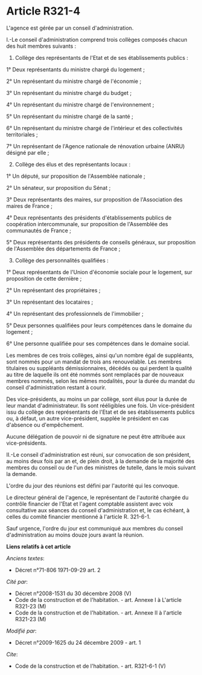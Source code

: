 # Article R321-4

L'agence est gérée par un conseil d'administration.

I.-Le conseil d'administration comprend trois collèges composés chacun des huit membres suivants : 

1) Collège des représentants de l'Etat et de ses établissements publics : 

1° Deux représentants du ministre chargé du logement ; 

2° Un représentant du ministre chargé de l'économie ; 

3° Un représentant du ministre chargé du budget ; 

4° Un représentant du ministre chargé de l'environnement ; 

5° Un représentant du ministre chargé de la santé ; 

6° Un représentant du ministre chargé de l'intérieur et des collectivités territoriales ; 

7° Un représentant de l'Agence nationale de rénovation urbaine (ANRU) désigné par elle ; 

2) Collège des élus et des représentants locaux : 

1° Un député, sur proposition de l'Assemblée nationale ; 

2° Un sénateur, sur proposition du Sénat ; 

3° Deux représentants des maires, sur proposition de l'Association des maires de France ; 

4° Deux représentants des présidents d'établissements publics de coopération intercommunale, sur proposition de l'Assemblée
des communautés de France ; 

5° Deux représentants des présidents de conseils généraux, sur proposition de l'Assemblée des départements de France ; 

3) Collège des personnalités qualifiées : 

1° Deux représentants de l'Union d'économie sociale pour le logement, sur proposition de cette dernière ; 

2° Un représentant des propriétaires ; 

3° Un représentant des locataires ; 

4° Un représentant des professionnels de l'immobilier ; 

5° Deux personnes qualifiées pour leurs compétences dans le domaine du logement ; 

6° Une personne qualifiée pour ses compétences dans le domaine social. 

Les membres de ces trois collèges, ainsi qu'un nombre égal de suppléants, sont nommés pour un mandat de trois ans
renouvelable. Les membres titulaires ou suppléants démissionnaires, décédés ou qui perdent la qualité au titre de laquelle
ils ont été nommés sont remplacés par de nouveaux membres nommés, selon les mêmes modalités, pour la durée du mandat du
conseil d'administration restant à courir. 

Des vice-présidents, au moins un par collège, sont élus pour la durée de leur mandat d'administrateur. Ils sont rééligibles
une fois. Un vice-président issu du collège des représentants de l'Etat et de ses établissements publics ou, à défaut, un
autre vice-président, supplée le président en cas d'absence ou d'empêchement. 

Aucune délégation de pouvoir ni de signature ne peut être attribuée aux vice-présidents. 

II.-Le conseil d'administration est réuni, sur convocation de son président, au moins deux fois par an et, de plein droit, à
la demande de la majorité des membres du conseil ou de l'un des ministres de tutelle, dans le mois suivant la demande.

L'ordre du jour des réunions est défini par l'autorité qui les convoque. 

Le directeur général de l'agence, le représentant de l'autorité chargée du contrôle financier de l'Etat et l'agent comptable
assistent avec voix consultative aux séances du conseil d'administration et, le cas échéant, à celles du comité financier
mentionné à l'article R. 321-6-1. 

Sauf urgence, l'ordre du jour est communiqué aux membres du conseil d'administration au moins douze jours avant la réunion.

**Liens relatifs à cet article**

_Anciens textes_:

  - Décret n°71-806 1971-09-29 art. 2

_Cité par_:

  - Décret n°2008-1531 du 30 décembre 2008 (V)
  - Code de la construction et de l'habitation. - art. Annexe I à L'article R321-23 (M)
  - Code de la construction et de l'habitation. - art. Annexe II à l'article R321-23 (M)

_Modifié par_:

  - Décret n°2009-1625 du 24 décembre 2009 - art. 1

_Cite_:

  - Code de la construction et de l'habitation. - art. R321-6-1 (V)
